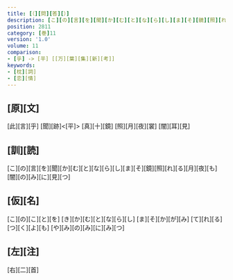 ```yaml
---
title: [（][問][答][）]
description: [こ][の][言][を][聞][か][む][と][な][ら][し][ま][そ][鏡][照][れ][る][月][夜][も][闇][の][み][に][見][つ]
position: 2811
category: [巻]11
version: '1.0'
volume: 11
comparison:
- [乎] -> [平] [[万][葉][集][新][考]]
keywords:
- [枕][詞]
- [恋][情]
---
```


## [原][文]

[此][言][乎] [聞][跡]<[平]> [真][十][鏡] [照][月][夜][裳] [闇][耳][見]

## [訓][読]

[こ][の][言][を][聞][か][む][と][な][ら][し][ま][そ][鏡][照][れ][る][月][夜][も][闇][の][み][に][見][つ]

## [仮][名]

[こ][の][こ][と][を] [き][か][む][と][な][ら][し] [ま][そ][か][が][み] [て][れ][る][つ][く][よ][も] [や][み][の][み][に][み][つ]

## [左][注]

[右][二][首]
